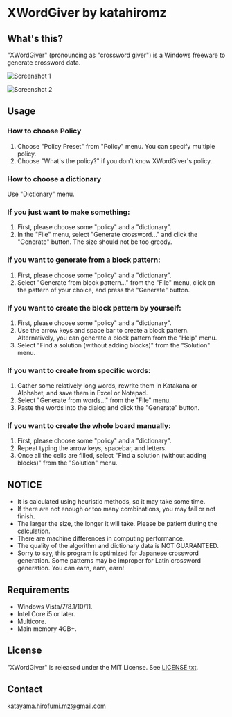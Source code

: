 ﻿# XWordGiver by katahiromz

## What's this?

"XWordGiver" (pronouncing as "crossword giver") is a Windows freeware to generate crossword data.

![Screenshot 1](images/screenshot1.png "Screenshot 1")

![Screenshot 2](images/screenshot2.png "Screenshot 2")

## Usage

### How to choose Policy

1. Choose "Policy Preset" from "Policy" menu. You can specify multiple policy.
2. Choose "What's the policy?" if you don't know XWordGiver's policy.

### How to choose a dictionary

Use "Dictionary" menu.

### If you just want to make something:

1. First, please choose some "policy" and a "dictionary".
2. In the "File" menu, select "Generate crossword..." and click the "Generate" button. The size should not be too greedy.

### If you want to generate from a block pattern:

1. First, please choose some "policy" and a "dictionary".
2. Select "Generate from block pattern..." from the "File" menu, click on the pattern of your choice, and press the "Generate" button.

### If you want to create the block pattern by yourself:

1. First, please choose some "policy" and a "dictionary".
2. Use the arrow keys and space bar to create a block pattern. Alternatively, you can generate a block pattern from the "Help" menu.
3. Select "Find a solution (without adding blocks)" from the "Solution" menu.

### If you want to create from specific words:

1. Gather some relatively long words, rewrite them in Katakana or Alphabet, and save them in Excel or Notepad.
2. Select "Generate from words..." from the "File" menu.
3. Paste the words into the dialog and click the "Generate" button.

### If you want to create the whole board manually:

1. First, please choose some "policy" and a "dictionary".
2. Repeat typing the arrow keys, spacebar, and letters.
3. Once all the cells are filled, select "Find a solution (without adding blocks)" from the "Solution" menu.

## NOTICE

- It is calculated using heuristic methods, so it may take some time.
- If there are not enough or too many combinations, you may fail or not finish.
- The larger the size, the longer it will take. Please be patient during the calculation.
- There are machine differences in computing performance.
- The quality of the algorithm and dictionary data is NOT GUARANTEED.
- Sorry to say, this program is optimized for Japanese crossword generation. Some patterns may be improper for Latin crossword generation. You can earn, earn, earn!

## Requirements

- Windows Vista/7/8.1/10/11.
- Intel Core i5 or later.
- Multicore.
- Main memory 4GB+.

## License

"XWordGiver" is released under the MIT License. See [LICENSE.txt](LICENSE.txt).

## Contact

katayama.hirofumi.mz@gmail.com
